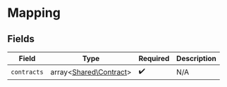 # Mapping


## Fields

| Field                                                     | Type                                                      | Required                                                  | Description                                               |
| --------------------------------------------------------- | --------------------------------------------------------- | --------------------------------------------------------- | --------------------------------------------------------- |
| `contracts`                                               | array<[Shared\Contract](../../Models/Shared/Contract.md)> | :heavy_check_mark:                                        | N/A                                                       |
